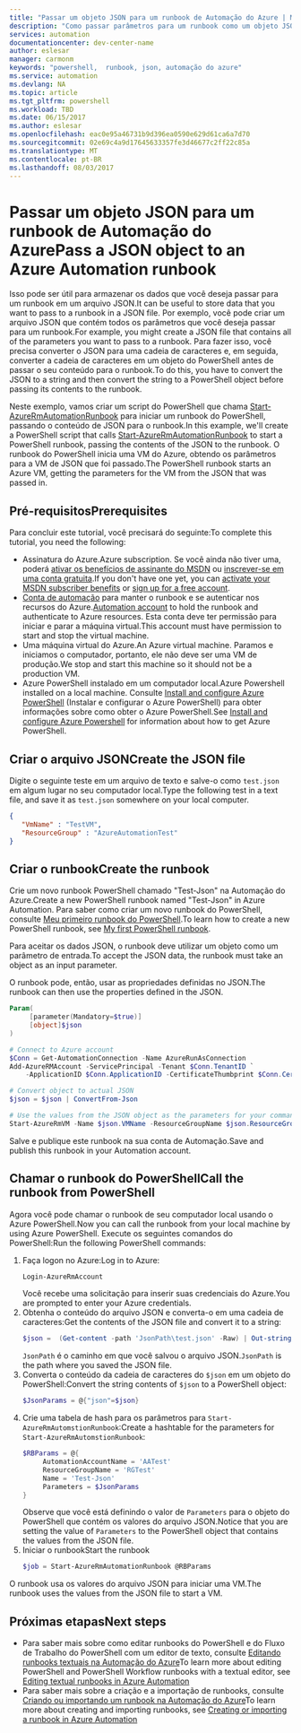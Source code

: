 ```yaml
---
title: "Passar um objeto JSON para um runbook de Automação do Azure | Microsoft Docs"
description: "Como passar parâmetros para um runbook como um objeto JSON"
services: automation
documentationcenter: dev-center-name
author: eslesar
manager: carmonm
keywords: "powershell,  runbook, json, automação do azure"
ms.service: automation
ms.devlang: NA
ms.topic: article
ms.tgt_pltfrm: powershell
ms.workload: TBD
ms.date: 06/15/2017
ms.author: eslesar
ms.openlocfilehash: eac0e95a46731b9d396ea0590e629d61ca6a7d70
ms.sourcegitcommit: 02e69c4a9d17645633357fe3d46677c2ff22c85a
ms.translationtype: MT
ms.contentlocale: pt-BR
ms.lasthandoff: 08/03/2017
---
```

# <a name="pass-a-json-object-to-an-azure-automation-runbook"></a><span data-ttu-id="0373a-104">Passar um objeto JSON para um runbook de Automação do Azure</span><span class="sxs-lookup"><span data-stu-id="0373a-104">Pass a JSON object to an Azure Automation runbook</span></span>

<span data-ttu-id="0373a-105">Isso pode ser útil para armazenar os dados que você deseja passar para um runbook em um arquivo JSON.</span><span class="sxs-lookup"><span data-stu-id="0373a-105">It can be useful to store data that you want to pass to a runbook in a JSON file.</span></span>
<span data-ttu-id="0373a-106">Por exemplo, você pode criar um arquivo JSON que contém todos os parâmetros que você deseja passar para um runbook.</span><span class="sxs-lookup"><span data-stu-id="0373a-106">For example, you might create a JSON file that contains all of the parameters you want to pass to a runbook.</span></span>
<span data-ttu-id="0373a-107">Para fazer isso, você precisa converter o JSON para uma cadeia de caracteres e, em seguida, converter a cadeia de caracteres em um objeto do PowerShell antes de passar o seu conteúdo para o runbook.</span><span class="sxs-lookup"><span data-stu-id="0373a-107">To do this, you have to convert the JSON to a string and then convert the string to a PowerShell object before passing its contents to the runbook.</span></span>

<span data-ttu-id="0373a-108">Neste exemplo, vamos criar um script do PowerShell que chama [Start-AzureRmAutomationRunbook](https://msdn.microsoft.com/library/mt603661.aspx) para iniciar um runbook do PowerShell, passando o conteúdo de JSON para o runbook.</span><span class="sxs-lookup"><span data-stu-id="0373a-108">In this example, we'll create a PowerShell script that calls [Start-AzureRmAutomationRunbook](https://msdn.microsoft.com/library/mt603661.aspx) to start a PowerShell runbook, passing the contents of the JSON to the runbook.</span></span>
<span data-ttu-id="0373a-109">O runbook do PowerShell inicia uma VM do Azure, obtendo os parâmetros para a VM de JSON que foi passado.</span><span class="sxs-lookup"><span data-stu-id="0373a-109">The PowerShell runbook starts an Azure VM, getting the parameters for the VM from the JSON that was passed in.</span></span>

## <a name="prerequisites"></a><span data-ttu-id="0373a-110">Pré-requisitos</span><span class="sxs-lookup"><span data-stu-id="0373a-110">Prerequisites</span></span>
<span data-ttu-id="0373a-111">Para concluir este tutorial, você precisará do seguinte:</span><span class="sxs-lookup"><span data-stu-id="0373a-111">To complete this tutorial, you need the following:</span></span>

* <span data-ttu-id="0373a-112">Assinatura do Azure.</span><span class="sxs-lookup"><span data-stu-id="0373a-112">Azure subscription.</span></span> <span data-ttu-id="0373a-113">Se você ainda não tiver uma, poderá [ativar os benefícios de assinante do MSDN](https://azure.microsoft.com/pricing/member-offers/msdn-benefits-details/) ou <a href="/pricing/free-account/" target="_blank">[inscrever-se em uma conta gratuita](https://azure.microsoft.com/free/).</span><span class="sxs-lookup"><span data-stu-id="0373a-113">If you don't have one yet, you can [activate your MSDN subscriber benefits](https://azure.microsoft.com/pricing/member-offers/msdn-benefits-details/) or <a href="/pricing/free-account/" target="_blank">[sign up for a free account](https://azure.microsoft.com/free/).</span></span>
* <span data-ttu-id="0373a-114">[Conta de automação](automation-sec-configure-azure-runas-account.md) para manter o runbook e se autenticar nos recursos do Azure.</span><span class="sxs-lookup"><span data-stu-id="0373a-114">[Automation account](automation-sec-configure-azure-runas-account.md) to hold the runbook and authenticate to Azure resources.</span></span>  <span data-ttu-id="0373a-115">Esta conta deve ter permissão para iniciar e parar a máquina virtual.</span><span class="sxs-lookup"><span data-stu-id="0373a-115">This account must have permission to start and stop the virtual machine.</span></span>
* <span data-ttu-id="0373a-116">Uma máquina virtual do Azure.</span><span class="sxs-lookup"><span data-stu-id="0373a-116">An Azure virtual machine.</span></span> <span data-ttu-id="0373a-117">Paramos e iniciamos o computador, portanto, ele não deve ser uma VM de produção.</span><span class="sxs-lookup"><span data-stu-id="0373a-117">We stop and start this machine so it should not be a production VM.</span></span>
* <span data-ttu-id="0373a-118">Azure PowerShell instalado em um computador local.</span><span class="sxs-lookup"><span data-stu-id="0373a-118">Azure Powershell installed on a local machine.</span></span> <span data-ttu-id="0373a-119">Consulte [Install and configure Azure PowerShell](https://docs.microsoft.com/powershell/azure/install-azurerm-ps?view=azurermps-4.1.0) (Instalar e configurar o Azure PowerShell) para obter informações sobre como obter o Azure PowerShell.</span><span class="sxs-lookup"><span data-stu-id="0373a-119">See [Install and configure Azure Powershell](https://docs.microsoft.com/powershell/azure/install-azurerm-ps?view=azurermps-4.1.0) for information about how to get Azure PowerShell.</span></span>

## <a name="create-the-json-file"></a><span data-ttu-id="0373a-120">Criar o arquivo JSON</span><span class="sxs-lookup"><span data-stu-id="0373a-120">Create the JSON file</span></span>

<span data-ttu-id="0373a-121">Digite o seguinte teste em um arquivo de texto e salve-o como `test.json` em algum lugar no seu computador local.</span><span class="sxs-lookup"><span data-stu-id="0373a-121">Type the following test in a text file, and save it as `test.json` somewhere on your local computer.</span></span>

```json
{
   "VmName" : "TestVM",
   "ResourceGroup" : "AzureAutomationTest"
}
```

## <a name="create-the-runbook"></a><span data-ttu-id="0373a-122">Criar o runbook</span><span class="sxs-lookup"><span data-stu-id="0373a-122">Create the runbook</span></span>

<span data-ttu-id="0373a-123">Crie um novo runbook PowerShell chamado "Test-Json" na Automação do Azure.</span><span class="sxs-lookup"><span data-stu-id="0373a-123">Create a new PowerShell runbook named "Test-Json" in Azure Automation.</span></span>
<span data-ttu-id="0373a-124">Para saber como criar um novo runbook do PowerShell, consulte [Meu primeiro runbook do PowerShell](automation-first-runbook-textual-powershell.md).</span><span class="sxs-lookup"><span data-stu-id="0373a-124">To learn how to create a new PowerShell runbook, see [My first PowerShell runbook](automation-first-runbook-textual-powershell.md).</span></span>

<span data-ttu-id="0373a-125">Para aceitar os dados JSON, o runbook deve utilizar um objeto como um parâmetro de entrada.</span><span class="sxs-lookup"><span data-stu-id="0373a-125">To accept the JSON data, the runbook must take an object as an input parameter.</span></span>

<span data-ttu-id="0373a-126">O runbook pode, então, usar as propriedades definidas no JSON.</span><span class="sxs-lookup"><span data-stu-id="0373a-126">The runbook can then use the properties defined in the JSON.</span></span>

```powershell
Param(
     [parameter(Mandatory=$true)]
     [object]$json
)

# Connect to Azure account   
$Conn = Get-AutomationConnection -Name AzureRunAsConnection
Add-AzureRMAccount -ServicePrincipal -Tenant $Conn.TenantID `
    -ApplicationID $Conn.ApplicationID -CertificateThumbprint $Conn.CertificateThumbprint

# Convert object to actual JSON
$json = $json | ConvertFrom-Json

# Use the values from the JSON object as the parameters for your command
Start-AzureRmVM -Name $json.VMName -ResourceGroupName $json.ResourceGroup
 ```

 <span data-ttu-id="0373a-127">Salve e publique este runbook na sua conta de Automação.</span><span class="sxs-lookup"><span data-stu-id="0373a-127">Save and publish this runbook in your Automation account.</span></span>

## <a name="call-the-runbook-from-powershell"></a><span data-ttu-id="0373a-128">Chamar o runbook do PowerShell</span><span class="sxs-lookup"><span data-stu-id="0373a-128">Call the runbook from PowerShell</span></span>

<span data-ttu-id="0373a-129">Agora você pode chamar o runbook de seu computador local usando o Azure PowerShell.</span><span class="sxs-lookup"><span data-stu-id="0373a-129">Now you can call the runbook from your local machine by using Azure PowerShell.</span></span>
<span data-ttu-id="0373a-130">Execute os seguintes comandos do PowerShell:</span><span class="sxs-lookup"><span data-stu-id="0373a-130">Run the following PowerShell commands:</span></span>

1. <span data-ttu-id="0373a-131">Faça logon no Azure:</span><span class="sxs-lookup"><span data-stu-id="0373a-131">Log in to Azure:</span></span>
   ```powershell
   Login-AzureRmAccount
   ```
    <span data-ttu-id="0373a-132">Você recebe uma solicitação para inserir suas credenciais do Azure.</span><span class="sxs-lookup"><span data-stu-id="0373a-132">You are prompted to enter your Azure credentials.</span></span>
1. <span data-ttu-id="0373a-133">Obtenha o conteúdo do arquivo JSON e converta-o em uma cadeia de caracteres:</span><span class="sxs-lookup"><span data-stu-id="0373a-133">Get the contents of the JSON file and convert it to a string:</span></span>
    ```powershell
    $json =  (Get-content -path 'JsonPath\test.json' -Raw) | Out-string
    ```
    <span data-ttu-id="0373a-134">`JsonPath` é o caminho em que você salvou o arquivo JSON.</span><span class="sxs-lookup"><span data-stu-id="0373a-134">`JsonPath` is the path where you saved the JSON file.</span></span>
1. <span data-ttu-id="0373a-135">Converta o conteúdo da cadeia de caracteres do `$json` em um objeto do PowerShell:</span><span class="sxs-lookup"><span data-stu-id="0373a-135">Convert the string contents of `$json` to a PowerShell object:</span></span>
   ```powershell
   $JsonParams = @{"json"=$json}
   ```
1. <span data-ttu-id="0373a-136">Crie uma tabela de hash para os parâmetros para `Start-AzureRmAutomstionRunbook`:</span><span class="sxs-lookup"><span data-stu-id="0373a-136">Create a hashtable for the parameters for `Start-AzureRmAutomstionRunbook`:</span></span>
   ```powershell
   $RBParams = @{
        AutomationAccountName = 'AATest'
        ResourceGroupName = 'RGTest'
        Name = 'Test-Json'
        Parameters = $JsonParams
   }
   ```
   <span data-ttu-id="0373a-137">Observe que você está definindo o valor de `Parameters` para o objeto do PowerShell que contém os valores do arquivo JSON.</span><span class="sxs-lookup"><span data-stu-id="0373a-137">Notice that you are setting the value of `Parameters` to the PowerShell object that contains the values from the JSON file.</span></span> 
1. <span data-ttu-id="0373a-138">Iniciar o runbook</span><span class="sxs-lookup"><span data-stu-id="0373a-138">Start the runbook</span></span>
   ```powershell
   $job = Start-AzureRmAutomationRunbook @RBParams
   ```

<span data-ttu-id="0373a-139">O runbook usa os valores do arquivo JSON para iniciar uma VM.</span><span class="sxs-lookup"><span data-stu-id="0373a-139">The runbook uses the values from the JSON file to start a VM.</span></span>

## <a name="next-steps"></a><span data-ttu-id="0373a-140">Próximas etapas</span><span class="sxs-lookup"><span data-stu-id="0373a-140">Next steps</span></span>

* <span data-ttu-id="0373a-141">Para saber mais sobre como editar runbooks do PowerShell e do Fluxo de Trabalho do PowerShell com um editor de texto, consulte [Editando runbooks textuais na Automação do Azure](automation-edit-textual-runbook.md)</span><span class="sxs-lookup"><span data-stu-id="0373a-141">To learn more about editing PowerShell and PowerShell Workflow runbooks with a textual editor, see [Editing textual runbooks in Azure Automation](automation-edit-textual-runbook.md)</span></span> 
* <span data-ttu-id="0373a-142">Para saber mais sobre a criação e a importação de runbooks, consulte [Criando ou importando um runbook na Automação do Azure](automation-creating-importing-runbook.md)</span><span class="sxs-lookup"><span data-stu-id="0373a-142">To learn more about creating and importing runbooks, see [Creating or importing a runbook in Azure Automation](automation-creating-importing-runbook.md)</span></span>


